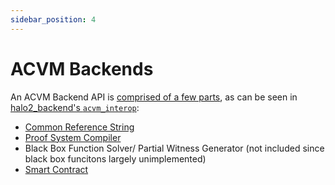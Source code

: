 ```yaml
---
sidebar_position: 4
---
```


# ACVM Backends
An ACVM Backend API is [comprised of a few parts](https://github.com/noir-lang/acvm/blob/master/acvm/src/lib.rs#L34-L40), as can be seen in [halo2_backend's `acvm_interop`](https://github.com/Ethan-000/halo2_backend/tree/0.1.2/crates/noir_halo2_backend_pse/src/acvm_interop):
 * [Common Reference String](./5_crs.md)
 * [Proof System Compiler](./7_proof_system.md)
 * Black Box Function Solver/ Partial Witness Generator (not included since black box funcitons largely unimplemented)
 * [Smart Contract](./8_evm.md)


